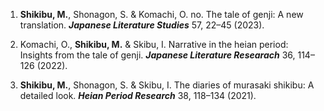 1.  **Shikibu, M.**, Shonagon, S. & Komachi, O. no. The tale of genji: A new translation. ***Japanese Literature Studies*** 57, 22–45 (2023).

2.  Komachi, O., **Shikibu, M.** & Skibu, I. Narrative in the heian period: Insights from the tale of genji. ***Japanese Literature Researach*** 36, 114–126 (2022).

3.  **Shikibu, M.**, Shonagon, S. & Skibu, I. The diaries of murasaki shikibu: A detailed look. ***Heian Period Research*** 38, 118–134 (2021).

